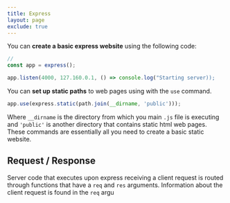 ```yaml
---
title: Express
layout: page
exclude: true
---
```

You can **create a basic express website** using the following code:
```javascript
//
const app = express();

app.listen(4000, 127.160.0.1, () => console.log("Starting server));
```
You can **set up static paths** to web pages using with the `use` command.
```javascript
app.use(express.static(path.join(__dirname, 'public')));
```
Where `__dirname` is the directory from which you main `.js` file is executing and `'public'` is another directory that contains static html web pages. These commands are essentially all you need to create a basic static website.

## Request / Response
Server code that executes upon express receiving a client request is routed through functions that have a `req` and `res` arguments. Information about the client request is found in the `req` argu
<!--stackedit_data:
eyJoaXN0b3J5IjpbMTM0NDMxMDk3MF19
-->